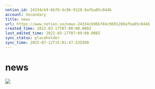 ```yaml
---
notion_id: 24334cb9-6b78-4c96-9128-0afba85c044b
account: Secondary
title: news
url: https://www.notion.so/news-24334cb96b784c9691280afba85c044b
created_time: 2022-03-17T07:08:00.000Z
last_edited_time: 2022-03-17T07:09:00.000Z
sync_status: placeholder
sync_time: 2025-07-12T15:01:47.535560
---
```

# news

![](https://prod-files-secure.s3.us-west-2.amazonaws.com/d58fe38c-a9d4-4466-aed9-85604b7b2c6d/b78537fb-594b-4b48-ae1f-5eb25d446db9/%E3%82%B9%E3%82%AF%E3%83%AA%E3%83%BC%E3%83%B3%E3%82%B7%E3%83%A7%E3%83%83%E3%83%88_2022-03-17_16.06.21.png?X-Amz-Algorithm=AWS4-HMAC-SHA256&X-Amz-Content-Sha256=UNSIGNED-PAYLOAD&X-Amz-Credential=ASIAZI2LB4662RMEIOHZ%2F20250719%2Fus-west-2%2Fs3%2Faws4_request&X-Amz-Date=20250719T061439Z&X-Amz-Expires=3600&X-Amz-Security-Token=IQoJb3JpZ2luX2VjEIX%2F%2F%2F%2F%2F%2F%2F%2F%2F%2FwEaCXVzLXdlc3QtMiJIMEYCIQDjJQvOlUi3NB92dhwz26RElSSf0905EXnlsjywCp%2B4MwIhAJd3Ry0UxsNIoJ2XaESNZ2G0NwrVUTXjHRx0LdOPJVW2KogECJ7%2F%2F%2F%2F%2F%2F%2F%2F%2F%2FwEQABoMNjM3NDIzMTgzODA1IgxdEGqD%2BQzie7sQE%2Bwq3AP3JclMKbvrzwrsUED7hOHM7Kx1MsdOC6YwduiSY6A64c%2FHF4arGKjJS51iII%2BGyFET%2FMmDFBs24sUkxZhtPKFSnfEUq0OiIARH7nGXXeQnfhthRjwdANfiJSndBbINPdTiZvyyeH17ALOxKKjjZeAimq%2BtcKNccQZfP3O%2BFQVxiKpAAS520mR2Nn0qwfa317d2CeCrvFgwLgNwF1SE0VN9dhbSmdylKycIZZEiaUN4J3SNwui6CGiyK3KVOKJEWijPVECHrQwPq4cqpPCYhBY2WHdc4Am1P32ozL8gJTc0%2BaMF7PzABb7yWj83CmFAZf3plR1orD80i6wvXDDrrmvgFNejodpSh%2BVOZe33caQT4S0wW6lhBUTyxm7gEKLlFno%2B3Q1%2BB1SklrNmkmDJqjO8iYjG%2BJIaHNzal16ukY0aEbGtAnWdCjFvqScwvGBWSY6RIkr6jxL%2BnmRdzFBjmywfyj1%2FOJmQ3BIR2gk1dZTPcLXTriDUSD0Os0EXUzeT7uIM8IcxbaL4MQ%2FL0IRmeUXzDtcR4qd9yqFsxewkw3phvKPe0hkhg0ZBzPXVCZkErHnZWtuK%2FLAMtvkaS7j0li80rQ15iPAvgNb9d4Iq4WqVrGsTUWy4yyln4mwzsjDFxezDBjqkAblV%2FX4QoN8xz%2Biq%2BiTsLcEOI5dfTMJn5E0egES7qWTkz%2FLAVfmQMyH2QMSuZwxNsApophdiHDt5n5vrAiNP%2BHW0ur2aYvhg71MnVNT0egZi88v0QYSzEm%2BUCrJPBSF4cUSASwjPbC0CXVYlP1YBHDX3HFRyBbsyDvedegn86PKhUzI%2FEH%2FCyZM7h5wT9e3%2FIio%2Bx2T14XsKDm8v6RCFzK0IwrPF&X-Amz-Signature=7224c308aef1b998bc130771f9fa20a598691dbdb43d0f203a5462193b9a14be&X-Amz-SignedHeaders=host&x-amz-checksum-mode=ENABLED&x-id=GetObject)